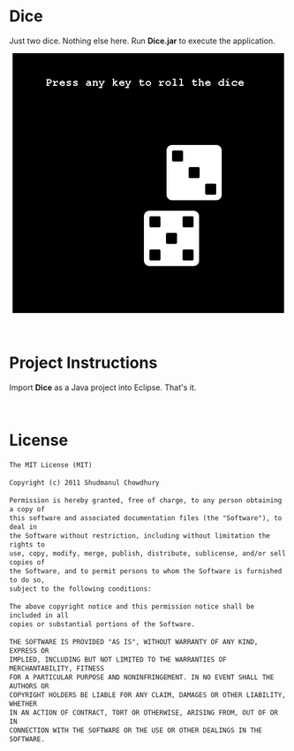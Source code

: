 Dice
=
Just two dice. Nothing else here. Run <b>Dice.jar</b> to execute the application.

<div align="center">
	<img src="screenshot.PNG"></p>
</div>

<br>

Project Instructions
=
Import <b>Dice</b> as a Java project into Eclipse. That's it.

<br>

License
=

```
The MIT License (MIT)

Copyright (c) 2011 Shudmanul Chowdhury

Permission is hereby granted, free of charge, to any person obtaining a copy of
this software and associated documentation files (the "Software"), to deal in
the Software without restriction, including without limitation the rights to
use, copy, modify, merge, publish, distribute, sublicense, and/or sell copies of
the Software, and to permit persons to whom the Software is furnished to do so,
subject to the following conditions:

The above copyright notice and this permission notice shall be included in all
copies or substantial portions of the Software.

THE SOFTWARE IS PROVIDED "AS IS", WITHOUT WARRANTY OF ANY KIND, EXPRESS OR
IMPLIED, INCLUDING BUT NOT LIMITED TO THE WARRANTIES OF MERCHANTABILITY, FITNESS
FOR A PARTICULAR PURPOSE AND NONINFRINGEMENT. IN NO EVENT SHALL THE AUTHORS OR
COPYRIGHT HOLDERS BE LIABLE FOR ANY CLAIM, DAMAGES OR OTHER LIABILITY, WHETHER
IN AN ACTION OF CONTRACT, TORT OR OTHERWISE, ARISING FROM, OUT OF OR IN
CONNECTION WITH THE SOFTWARE OR THE USE OR OTHER DEALINGS IN THE SOFTWARE.
```
